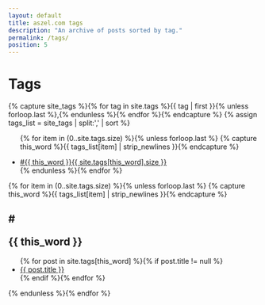 ```yaml
---
layout: default
title: aszel.com tags
description: "An archive of posts sorted by tag."
permalink: /tags/
position: 5
---
```


<h1 class="post-title">Tags</h1>

{% capture site_tags %}{% for tag in site.tags %}{{ tag | first }}{% unless forloop.last %},{% endunless %}{% endfor %}{% endcapture %}
{% assign tags_list = site_tags | split:',' | sort %}

<ul class="entry-meta inline-list">

{% for item in (0..site.tags.size) %}{% unless forloop.last %}
{% capture this_word %}{{ tags_list[item] | strip_newlines }}{% endcapture %}
<li><a href="#{{ this_word }}" class="tag"><span class="term">#{{ this_word }}</span><span class="count">{{ site.tags[this_word].size }}</span></a></li>
{% endunless %}{% endfor %}
</ul>

{% for item in (0..site.tags.size) %}{% unless forloop.last %}
{% capture this_word %}{{ tags_list[item] | strip_newlines }}{% endcapture %}
<article class="tagblock">
<h2 id="{{ this_word }}" class="tag-heading"><p class="tag-marker"># </p>{{ this_word }}</h2>
<ul>
{% for post in site.tags[this_word] %}{% if post.title != null %}
<li class="entry-title"><a href="{{ site.url }}{{ post.url }}" title="{{ post.title }}">{{ post.title }}</a></li>
{% endif %}{% endfor %}
</ul>
</article><!-- /.hentry -->
{% endunless %}{% endfor %}